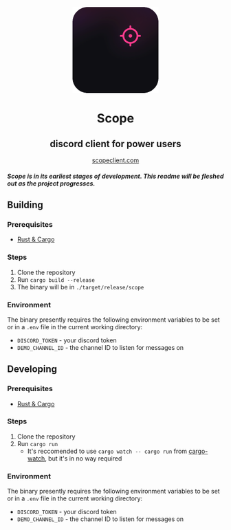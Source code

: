 <div align="center">
<img src="./.github/scope-round-200.png" />
<h1>Scope</h1>
<h2>discord client for power users</h2>
<a href="https://www.scopeclient.com/">scopeclient.com</a>
</div>

##### Scope is in its earliest stages of development. This readme will be fleshed out as the project progresses.

## Building

### Prerequisites

- [Rust & Cargo](https://doc.rust-lang.org/cargo/getting-started/installation.html)

### Steps

1. Clone the repository
2. Run `cargo build --release`
3. The binary will be in `./target/release/scope`

### Environment
The binary presently requires the following environment variables to be set or in a `.env` file in the current working directory:
- `DISCORD_TOKEN` - your discord token
- `DEMO_CHANNEL_ID` - the channel ID to listen for messages on

## Developing

### Prerequisites

- [Rust & Cargo](https://doc.rust-lang.org/cargo/getting-started/installation.html)

### Steps

1. Clone the repository
2. Run `cargo run`
   - It's reccomended to use `cargo watch -- cargo run` from [cargo-watch](https://github.com/watchexec/cargo-watch), but it's in no way required

### Environment
The binary presently requires the following environment variables to be set or in a `.env` file in the current working directory:
- `DISCORD_TOKEN` - your discord token
- `DEMO_CHANNEL_ID` - the channel ID to listen for messages on